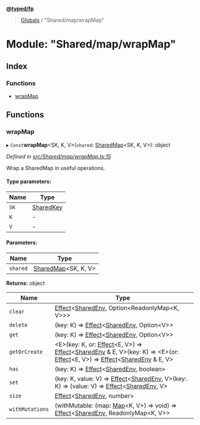 **[@typed/fp](../README.md)**

> [Globals](../globals.md) / "Shared/map/wrapMap"

# Module: "Shared/map/wrapMap"

## Index

### Functions

* [wrapMap](_shared_map_wrapmap_.md#wrapmap)

## Functions

### wrapMap

▸ `Const`**wrapMap**\<SK, K, V>(`shared`: [SharedMap](../interfaces/_shared_map_sharedmap_.sharedmap.md)\<SK, K, V>): object

*Defined in [src/Shared/map/wrapMap.ts:15](https://github.com/TylorS/typed-fp/blob/559f273/src/Shared/map/wrapMap.ts#L15)*

Wrap a SharedMap in useful operations.

#### Type parameters:

Name | Type |
------ | ------ |
`SK` | [SharedKey](_shared_core_model_sharedkey_.sharedkey.md) |
`K` | - |
`V` | - |

#### Parameters:

Name | Type |
------ | ------ |
`shared` | [SharedMap](../interfaces/_shared_map_sharedmap_.sharedmap.md)\<SK, K, V> |

**Returns:** object

Name | Type |
------ | ------ |
`clear` | [Effect](_effect_effect_.effect.md)\<[SharedEnv](../interfaces/_shared_core_services_sharedenv_.sharedenv.md), Option\<ReadonlyMap\<K, V>>> |
`delete` | (key: K) => [Effect](_effect_effect_.effect.md)\<[SharedEnv](../interfaces/_shared_core_services_sharedenv_.sharedenv.md), Option\<V>> |
`get` | (key: K) => [Effect](_effect_effect_.effect.md)\<[SharedEnv](../interfaces/_shared_core_services_sharedenv_.sharedenv.md), Option\<V>> |
`getOrCreate` | \<E>(key: K, or: [Effect](_effect_effect_.effect.md)\<E, V>) => [Effect](_effect_effect_.effect.md)\<[SharedEnv](../interfaces/_shared_core_services_sharedenv_.sharedenv.md) & E, V>(key: K) => \<E>(or: [Effect](_effect_effect_.effect.md)\<E, V>) => [Effect](_effect_effect_.effect.md)\<[SharedEnv](../interfaces/_shared_core_services_sharedenv_.sharedenv.md) & E, V> |
`has` | (key: K) => [Effect](_effect_effect_.effect.md)\<[SharedEnv](../interfaces/_shared_core_services_sharedenv_.sharedenv.md), boolean> |
`set` | (key: K, value: V) => [Effect](_effect_effect_.effect.md)\<[SharedEnv](../interfaces/_shared_core_services_sharedenv_.sharedenv.md), V>(key: K) => (value: V) => [Effect](_effect_effect_.effect.md)\<[SharedEnv](../interfaces/_shared_core_services_sharedenv_.sharedenv.md), V> |
`size` | [Effect](_effect_effect_.effect.md)\<[SharedEnv](../interfaces/_shared_core_services_sharedenv_.sharedenv.md), number> |
`withMutations` | (withMutable: (map: [Map](../interfaces/_shared_core_model_sharedkeystore_.sharedkeystore.md#map)\<K, V>) => void) => [Effect](_effect_effect_.effect.md)\<[SharedEnv](../interfaces/_shared_core_services_sharedenv_.sharedenv.md), ReadonlyMap\<K, V>> |
